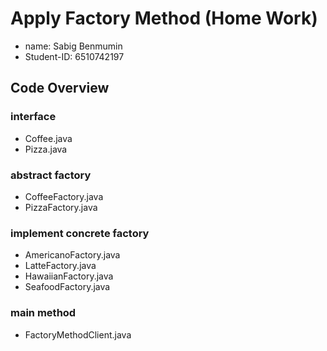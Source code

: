 # Apply Factory Method (Home Work)
- name: Sabig Benmumin
- Student-ID: 6510742197

## Code Overview
### interface
- Coffee.java
- Pizza.java
### abstract factory
- CoffeeFactory.java
- PizzaFactory.java
### implement concrete factory
- AmericanoFactory.java
- LatteFactory.java
- HawaiianFactory.java
- SeafoodFactory.java
### main method
- FactoryMethodClient.java